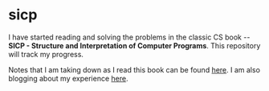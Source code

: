 # sicp #

I have started reading and solving the problems in the classic CS book -- **SICP - Structure and Interpretation of Computer Programs**. This repository will track my progress.

Notes that I am taking down as I read this book can be found [here](https://1drv.ms/o/s!AobN8dUrobJQhqE9I-nQlutGm65KbA). I am also blogging about my experience [here](https://sicp.pratyushnalam.com).
